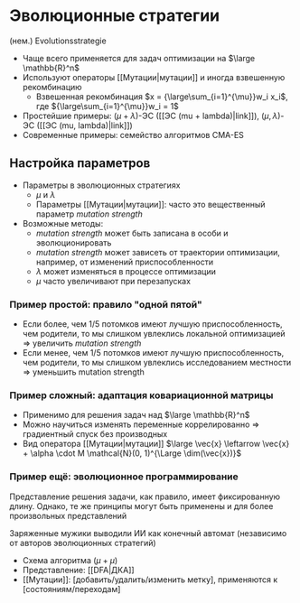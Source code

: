 # Эволюционные стратегии
(нем.) Evolutionsstrategie

* Чаще всего применяется для задач оптимизации на $\large \mathbb{R}^n$
* Используют операторы [[Мутации|мутации]] и иногда взвешенную рекомбинацию
	* Взвешенная рекомбинация $x = {\large\sum_{i=1}^{\mu}}w_i x_i$, где ${\large\sum_{i=1}^{\mu}}w_i = 1$
* Простейшие примеры: $(\mu + \lambda)$-ЭС ([[ЭС (mu + lambda)|link]]), $(\mu, \lambda)$-ЭС ([[ЭС (mu, lambda)|link]])
* Современные примеры: семейство алгоритмов CMA-ES

## Настройка параметров

* Параметры в эволюционных стратегиях
	* $\mu$ и $\lambda$
	* Параметры [[Мутации|мутации]]: часто это вещественный параметр _mutation strength_
* Возможные методы:
	* _mutation strength_ может быть записана в особи и эволюционировать 
	* _mutation strength_ может зависеть от траектории оптимизации, например, от изменений приспособленности
	* $\lambda$ может изменяться в процессе оптимизации
	* $\mu$ часто увеличивают при перезапусках

### Пример простой: правило "одной пятой"
* Если более, чем $1/5$ потомков имеют лучшую приспособленность, чем родители, то мы слишком увлеклись локальной оптимизацией => увеличить _mutation strength_
* Если менее, чем $1/5$ потомков имеют лучшую приспособленность, чем родители, то мы слишком увлеклись исследованием местности => уменьшить mutation strength

### Пример сложный: адаптация ковариационной матрицы
*  Применимо для решения задач над $\large \mathbb{R}^n$
*  Можно научиться изменять переменные коррелированно => градиентный спуск без производных
*  Вид оператора [[Мутации|мутации]] $\large \vec{x} \leftarrow \vec{x} + \alpha \cdot M \mathcal{N}(0, 1)^{\Large \dim(\vec{x})}$

### Пример ещё: эволюционное программирование

Представление решения задачи, как правило, имеет фиксированную длину. Однако, те же принципы могут быть применены и для более произвольных представлений

Заряженные мужики выводили ИИ как конечный автомат (независимо от авторов эволюционных стратегий)
* Схема алгоритма $(\mu + \mu)$
* Представление: [[DFA|ДКА]]
* [[Мутации]]: \[добавить/удалить/изменить метку\], применяются к \[состояниям/переходам\]